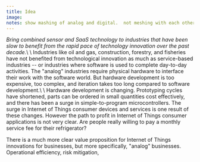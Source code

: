 ```yaml
---
title: Idea
image:
notes: show mashing of analog and digital.  not meshing with each other.
---
```

*Bring combined sensor and SaaS technology to industries that have been slow to benefit from the rapid pace of technology innovation over the past decade.*\\
\\
Industries like oil and gas, construction, forestry, and fisheries have not benefited from technological innovation as much as service-based industries -- or industries where software is used to complete day-to-day activities.  The "analog" industries require physical hardware to interface their work with the software world.  But hardware development is too expensive, too complex, and iteration takes too long compared to software development.\\
\\
Hardware development is changing.  Prototyping cycles have shortened, parts can be ordered in small quantities cost effectively, and there has been a surge in simple-to-program microcontrollers.  The surge in Internet of Things consumer devices and services is one result of these changes.  However the path to profit in Internet of Things consumer applications is not very clear.  Are people really willing to pay a monthly service fee for their refrigerator?

There is a much more clear value proposition for Internet of Things innovations for businesses, but more specifically, "analog" businesses.  Operational efficiency, risk mitigation, 

